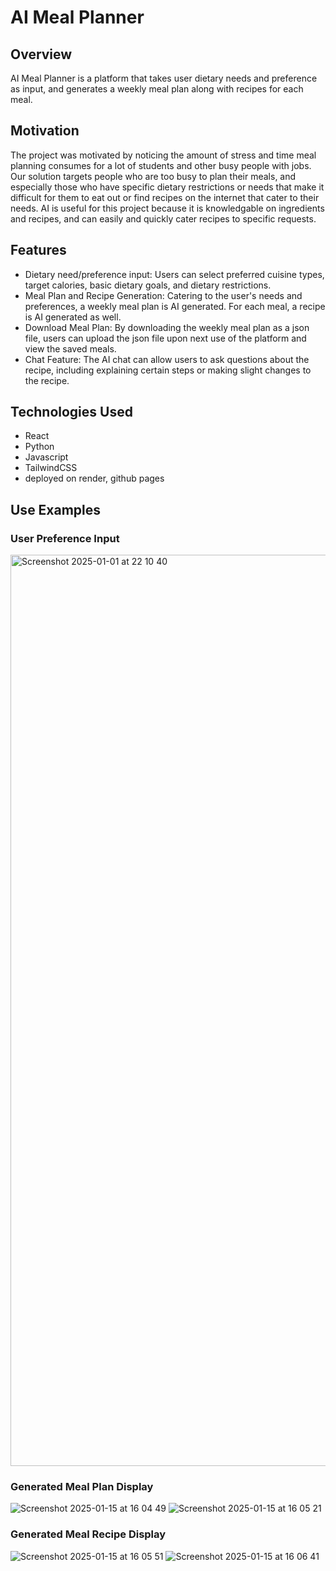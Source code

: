 # AI Meal Planner

## Overview
AI Meal Planner is a platform that takes user dietary needs and preference as input, and generates a weekly meal plan along with recipes for each meal.

## Motivation
The project was motivated by noticing the amount of stress and time meal planning consumes for a lot of students and other busy people with jobs. Our solution targets people who are too busy to plan their meals, and especially those who have specific dietary restrictions or needs that make it difficult for them to eat out or find recipes on the internet that cater to their needs. AI is useful for this project because it is knowledgable on ingredients and recipes, and can easily and quickly cater recipes to specific requests.

## Features
 * Dietary need/preference input: Users can select preferred cuisine types, target calories, basic dietary goals, and dietary restrictions.
 * Meal Plan and Recipe Generation: Catering to the user's needs and preferences, a weekly meal plan is AI generated. For each meal, a recipe is AI generated as well. 
 * Download Meal Plan: By downloading the weekly meal plan as a json file, users can upload the json file upon next use of the platform and view the saved meals.
 * Chat Feature: The AI chat can allow users to ask questions about the recipe, including explaining certain steps or making slight changes to the recipe.

## Technologies Used 
 * React
 * Python
 * Javascript
 * TailwindCSS
 * deployed on render, github pages

## Use Examples
### User Preference Input
<img width="1458" alt="Screenshot 2025-01-01 at 22 10 40" src="https://github.com/user-attachments/assets/8c6b61bd-1914-4eb6-bbaf-97eb50d7574d" />

### Generated Meal Plan Display
![Screenshot 2025-01-15 at 16 04 49](https://github.com/user-attachments/assets/050eb7c3-468d-48e3-93d6-965e3560f46c)
![Screenshot 2025-01-15 at 16 05 21](https://github.com/user-attachments/assets/152d1e42-0f5f-4851-a0a8-445033b238ba)

### Generated Meal Recipe Display
![Screenshot 2025-01-15 at 16 05 51](https://github.com/user-attachments/assets/cb786e73-7514-4a03-8ee0-a702ea939235)
![Screenshot 2025-01-15 at 16 06 41](https://github.com/user-attachments/assets/bc2e842d-d151-4e3e-9584-a85d2800c91f)



